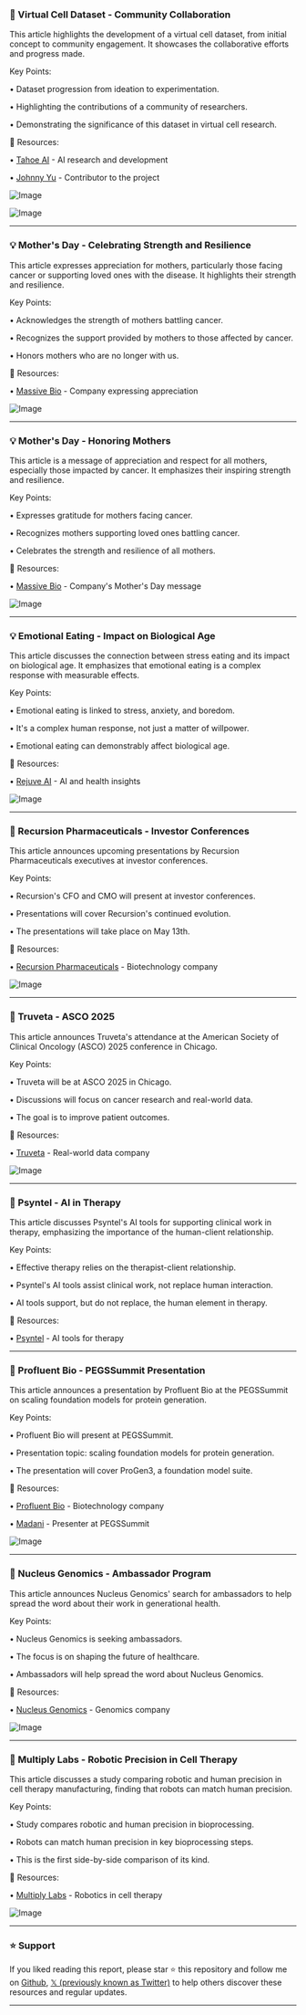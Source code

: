 ### 🤖 Virtual Cell Dataset - Community Collaboration

This article highlights the development of a virtual cell dataset, from initial concept to community engagement.  It showcases the collaborative efforts and progress made.


Key Points:

• Dataset progression from ideation to experimentation.

• Highlighting the contributions of a community of researchers.

• Demonstrating the significance of this dataset in virtual cell research.


🔗 Resources:

• [Tahoe AI](https://x.com/tahoe_ai) -  AI research and development

• [Johnny Yu](https://x.com/iamjohnnyyu) -  Contributor to the project

![Image](https://pbs.twimg.com/media/GqnFVPEbAAAauR_?format=jpg&name=small)

![Image](https://pbs.twimg.com/media/GqnHWIuaMAAJGj6?format=jpg&name=small)


---
### 💡 Mother's Day - Celebrating Strength and Resilience

This article expresses appreciation for mothers, particularly those facing cancer or supporting loved ones with the disease. It highlights their strength and resilience.


Key Points:

• Acknowledges the strength of mothers battling cancer.

• Recognizes the support provided by mothers to those affected by cancer.

• Honors mothers who are no longer with us.


🔗 Resources:

• [Massive Bio](https://x.com/MassiveBio) -  Company expressing appreciation

![Image](https://pbs.twimg.com/media/GqrlWu4W8AA5sCz?format=jpg&name=small)



---
### 💡 Mother's Day - Honoring Mothers

This article is a message of appreciation and respect for all mothers, especially those impacted by cancer.  It emphasizes their inspiring strength and resilience.


Key Points:

• Expresses gratitude for mothers facing cancer.

• Recognizes mothers supporting loved ones battling cancer.

• Celebrates the strength and resilience of all mothers.


🔗 Resources:

• [Massive Bio](https://x.com/MassiveBio) - Company's Mother's Day message

![Image](https://pbs.twimg.com/amplify_video_thumb/1921594895073984512/img/KyfFB4u3jTQwMju0.jpg)



---
### 💡 Emotional Eating - Impact on Biological Age

This article discusses the connection between stress eating and its impact on biological age. It emphasizes that emotional eating is a complex response with measurable effects.


Key Points:

• Emotional eating is linked to stress, anxiety, and boredom.

• It's a complex human response, not just a matter of willpower.

• Emotional eating can demonstrably affect biological age.


🔗 Resources:

• [Rejuve AI](https://x.com/Rejuve_AI) -  AI and health insights

![Image](https://pbs.twimg.com/media/GqhfCJHbcAEF0hE?format=jpg&name=small)


---
### 🚀 Recursion Pharmaceuticals - Investor Conferences

This article announces upcoming presentations by Recursion Pharmaceuticals executives at investor conferences.


Key Points:

• Recursion's CFO and CMO will present at investor conferences.

• Presentations will cover Recursion's continued evolution.

• The presentations will take place on May 13th.



🔗 Resources:

• [Recursion Pharmaceuticals](https://x.com/RecursionPharma) -  Biotechnology company

![Image](https://pbs.twimg.com/media/Gqhb6c_W8AE0GT7?format=jpg&name=small)


---
### 🚀 Truveta - ASCO 2025

This article announces Truveta's attendance at the American Society of Clinical Oncology (ASCO) 2025 conference in Chicago.


Key Points:

• Truveta will be at ASCO 2025 in Chicago.

• Discussions will focus on cancer research and real-world data.

• The goal is to improve patient outcomes.


🔗 Resources:

• [Truveta](https://x.com/truveta) -  Real-world data company

![Image](https://pbs.twimg.com/media/GqhafSUW8AElw_e?format=jpg&name=small)


---
### 🤖 Psyntel - AI in Therapy

This article discusses Psyntel's AI tools for supporting clinical work in therapy, emphasizing the importance of the human-client relationship.


Key Points:

• Effective therapy relies on the therapist-client relationship.

• Psyntel's AI tools assist clinical work, not replace human interaction.

•  AI tools support, but do not replace, the human element in therapy.


🔗 Resources:

• [Psyntel](https://x.com/psyntel) -  AI tools for therapy

---
### 🚀 Profluent Bio - PEGSSummit Presentation

This article announces a presentation by Profluent Bio at the PEGSSummit on scaling foundation models for protein generation.


Key Points:

• Profluent Bio will present at PEGSSummit.

• Presentation topic: scaling foundation models for protein generation.

• The presentation will cover ProGen3, a foundation model suite.


🔗 Resources:

• [Profluent Bio](https://x.com/ProfluentBio) -  Biotechnology company

• [Madani](https://x.com/thisismadani) - Presenter at PEGSSummit

![Image](https://pbs.twimg.com/media/GqcrpyDXoAEA3Hh?format=png&name=small)


---
### 🚀 Nucleus Genomics - Ambassador Program

This article announces Nucleus Genomics' search for ambassadors to help spread the word about their work in generational health.


Key Points:

• Nucleus Genomics is seeking ambassadors.

• The focus is on shaping the future of healthcare.

• Ambassadors will help spread the word about Nucleus Genomics.


🔗 Resources:

• [Nucleus Genomics](https://x.com/nucleusgenomics) - Genomics company

![Image](https://pbs.twimg.com/media/GqckyRtXAAAdATP?format=jpg&name=small)


---
### 🤖 Multiply Labs - Robotic Precision in Cell Therapy

This article discusses a study comparing robotic and human precision in cell therapy manufacturing, finding that robots can match human precision.


Key Points:

• Study compares robotic and human precision in bioprocessing.

• Robots can match human precision in key bioprocessing steps.

• This is the first side-by-side comparison of its kind.


🔗 Resources:

• [Multiply Labs](https://x.com/multiplylabs) -  Robotics in cell therapy

![Image](https://pbs.twimg.com/amplify_video_thumb/1920537832533168128/img/jfLZAmQrvw4H0EVd.jpg)


---

### ⭐️ Support

If you liked reading this report, please star ⭐️ this repository and follow me on [Github](https://github.com/Drix10), [𝕏 (previously known as Twitter)](https://x.com/DRIX_10_) to help others discover these resources and regular updates.

---